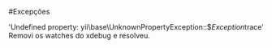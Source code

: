 #Excepções

'Undefined property: yii\base\UnknownPropertyException::$*Exception*trace'
Removi os watches do xdebug e resolveu.
